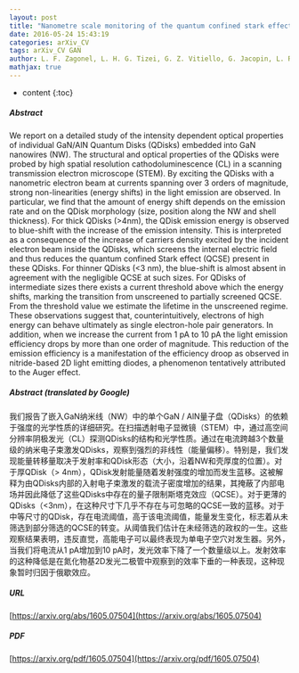 ```yaml
---
layout: post
title: "Nanometre scale monitoring of the quantum confined stark effect and emission efficiency droop in multiple GaN/AlN quantum disks in nanowires"
date: 2016-05-24 15:43:19
categories: arXiv_CV
tags: arXiv_CV GAN
author: L. F. Zagonel, L. H. G. Tizei, G. Z. Vitiello, G. Jacopin, L. Rigutti, M. Tchernycheva, F. H. Julien, R. Songmuang, T. Ostasevicius, F. de la Peña, C. Ducati, P. A Midgley, M. Kociak
mathjax: true
---
```


* content
{:toc}

##### Abstract
We report on a detailed study of the intensity dependent optical properties of individual GaN/AlN Quantum Disks (QDisks) embedded into GaN nanowires (NW). The structural and optical properties of the QDisks were probed by high spatial resolution cathodoluminescence (CL) in a scanning transmission electron microscope (STEM). By exciting the QDisks with a nanometric electron beam at currents spanning over 3 orders of magnitude, strong non-linearities (energy shifts) in the light emission are observed. In particular, we find that the amount of energy shift depends on the emission rate and on the QDisk morphology (size, position along the NW and shell thickness). For thick QDisks (>4nm), the QDisk emission energy is observed to blue-shift with the increase of the emission intensity. This is interpreted as a consequence of the increase of carriers density excited by the incident electron beam inside the QDisks, which screens the internal electric field and thus reduces the quantum confined Stark effect (QCSE) present in these QDisks. For thinner QDisks (<3 nm), the blue-shift is almost absent in agreement with the negligible QCSE at such sizes. For QDisks of intermediate sizes there exists a current threshold above which the energy shifts, marking the transition from unscreened to partially screened QCSE. From the threshold value we estimate the lifetime in the unscreened regime. These observations suggest that, counterintuitively, electrons of high energy can behave ultimately as single electron-hole pair generators. In addition, when we increase the current from 1 pA to 10 pA the light emission efficiency drops by more than one order of magnitude. This reduction of the emission efficiency is a manifestation of the efficiency droop as observed in nitride-based 2D light emitting diodes, a phenomenon tentatively attributed to the Auger effect.

##### Abstract (translated by Google)
我们报告了嵌入GaN纳米线（NW）中的单个GaN / AlN量子盘（QDisks）的依赖于强度的光学性质的详细研究。在扫描透射电子显微镜（STEM）中，通过高空间分辨率阴极发光（CL）探测QDisks的结构和光学性质。通过在电流跨越3个数量级的纳米电子束激发QDisks，观察到强烈的非线性（能量偏移）。特别是，我们发现能量转移量取决于发射率和QDisk形态（大小，沿着NW和壳厚度的位置）。对于厚QDisk（> 4nm），QDisk发射能量随着发射强度的增加而发生蓝移。这被解释为由QDisks内部的入射电子束激发的载流子密度增加的结果，其掩蔽了内部电场并因此降低了这些QDisks中存在的量子限制斯塔克效应（QCSE）。对于更薄的QDisks（<3nm），在这种尺寸下几乎不存在与可忽略的QCSE一致的蓝移。对于中等尺寸的QDisk，存在电流阈值，高于该电流阈值，能量发生变化，标志着从未筛选到部分筛选的QCSE的转变。从阈值我们估计在未经筛选的政权的一生。这些观察结果表明，违反直觉，高能电子可以最终表现为单电子空穴对发生器。另外，当我们将电流从1 pA增加到10 pA时，发光效率下降了一个数量级以上。发射效率的这种降低是在氮化物基2D发光二极管中观察到的效率下垂的一种表现，这种现象暂时归因于俄歇效应。

##### URL
[https://arxiv.org/abs/1605.07504](https://arxiv.org/abs/1605.07504)

##### PDF
[https://arxiv.org/pdf/1605.07504](https://arxiv.org/pdf/1605.07504)

